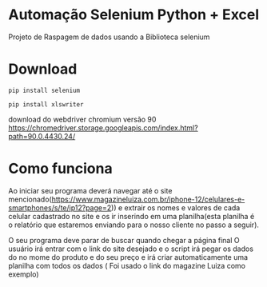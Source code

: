 # Automação Selenium Python + Excel
Projeto de Raspagem de dados usando a Biblioteca selenium

# Download
```
pip install selenium 
```

```
pip install xlswriter
```
download do webdriver chromium versão 90 https://chromedriver.storage.googleapis.com/index.html?path=90.0.4430.24/

# Como funciona

Ao iniciar seu programa deverá navegar até o site mencionado(https://www.magazineluiza.com.br/iphone-12/celulares-e-smartphones/s/te/ip12?page=2)) e extrair os nomes e valores de cada celular cadastrado no site e os ir inserindo em uma planilha(esta planilha é o relatório que estaremos enviando para o nosso cliente no passo a seguir).

O seu programa deve parar de buscar quando chegar a página final
O usuário irá entrar com o link do site desejado e o script irá pegar os dados do no mome do produto e do seu preço e irá criar automaticamente uma planilha
com todos os dados ( Foi usado o link do magazine Luiza como exemplo)
